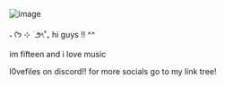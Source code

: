 ![image](https://github.com/l0vefiles/lovehearts/blob/94e1e369786b7e434220fcc1e541285ede884a44/Screenshot_446.png)




˖ ᡣ𐭩 ⊹ ࣪  ౨ৎ˚₊ hi guys !! ^^ 

im fifteen and i love music 

l0vefiles on discord!! for more socials go to my link tree! 

